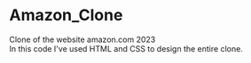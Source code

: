 # Amazon_Clone
Clone of the website amazon.com 2023 </br>
In this code I've used HTML and CSS to design the entire clone.
